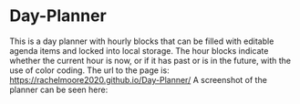 # Day-Planner
This is a day planner with hourly blocks that can be filled with editable agenda items and locked into local storage. The hour blocks indicate whether the current hour is now, or if it has past or is in the future, with the use of color coding.
The url to the page is:
https://rachelmoore2020.github.io/Day-Planner/
A screenshot of the planner can be seen here:

